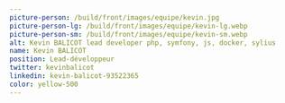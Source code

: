 ```yaml
---
picture-person: /build/front/images/equipe/kevin.jpg
picture-person-lg: /build/front/images/equipe/kevin-lg.webp
picture-person-sm: /build/front/images/equipe/kevin-sm.webp
alt: Kevin BALICOT lead developer php, symfony, js, docker, sylius
name: Kevin BALICOT
position: Lead-développeur
twitter: kevinbalicot
linkedin: kevin-balicot-93522365
color: yellow-500
---
```

